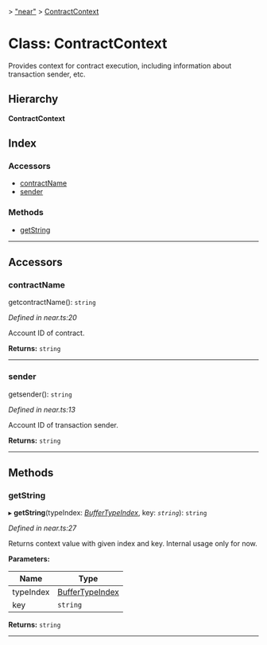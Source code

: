 [](../README.md) > ["near"](../modules/_near_.md) > [ContractContext](../classes/_near_.contractcontext.md)

# Class: ContractContext

Provides context for contract execution, including information about transaction sender, etc.

## Hierarchy

**ContractContext**

## Index

### Accessors

* [contractName](_near_.contractcontext.md#contractname)
* [sender](_near_.contractcontext.md#sender)

### Methods

* [getString](_near_.contractcontext.md#getstring)

---

## Accessors

<a id="contractname"></a>

###  contractName

getcontractName(): `string`

*Defined in near.ts:20*

Account ID of contract.

**Returns:** `string`

___
<a id="sender"></a>

###  sender

getsender(): `string`

*Defined in near.ts:13*

Account ID of transaction sender.

**Returns:** `string`

___

## Methods

<a id="getstring"></a>

###  getString

▸ **getString**(typeIndex: *[BufferTypeIndex](../modules/_near_.md#buffertypeindex)*, key: *`string`*): `string`

*Defined in near.ts:27*

Returns context value with given index and key. Internal usage only for now.

**Parameters:**

| Name | Type |
| ------ | ------ |
| typeIndex | [BufferTypeIndex](../modules/_near_.md#buffertypeindex) |
| key | `string` |

**Returns:** `string`

___

